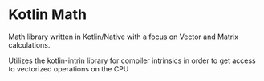# Kotlin Math

Math library written in Kotlin/Native with a focus on Vector and Matrix calculations.

Utilizes the kotlin-intrin library for compiler intrinsics in order to get access to vectorized operations on the CPU

